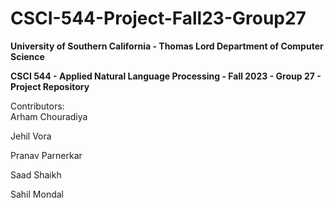 # CSCI-544-Project-Fall23-Group27

<strong>University of Southern California - Thomas Lord Department of Computer Science</strong>

<strong>CSCI 544 - Applied Natural Language Processing - Fall 2023 - Group 27 - Project Repository</strong>

Contributors:
<br>
Arham Chouradiya

Jehil Vora

Pranav Parnerkar

Saad Shaikh

Sahil Mondal